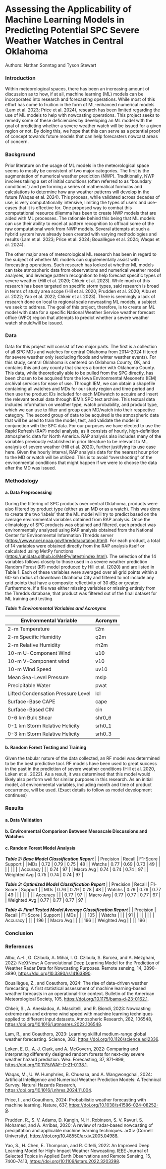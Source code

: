 # Assessing the Applicability of Machine Learning Models in Predicting Potential SPC Severe Weather Watches in Central Oklahoma

Authors: Nathan Sonntag and Tyson Stewart

### Introduction

Within meteorological spaces, there has been an increasing amount of discussion as to how, if at all, machine learning (ML) models can be incorporated into research and forecasting operations. While most of this effort has come to fruition in the form of ML-enhanced numerical models (Lam et al. 2023; Price et al. 2024), research has been limited regarding the use of ML models to help with nowcasting operations. This project seeks to remedy some of these deficiencies by developing an ML model with the goal of predicting whether a severe weather watch will be issued for a given region or not. By doing this, we hope that this can serve as a potential proof of concept towards future models that can help forecasters nowcast areas of concern.

### Background

Prior literature on the usage of ML models in the meteorological space seems to mostly be consistent of two major categories. The first is the augmentation of numerical weather prediction (NWP). Traditionally, NWP involves taking a set of initial conditions (often referred to as “boundary conditions”) and performing a series of mathematical formulas and calculations to determine how any weather patterns will develop in the future (Waqas et al. 2024). This process, while validated across decades of use, is very computationally intensive, limiting the types of users and use-cases that it is effective for. One proposed way to combat this computational resource dilemma has been to create NWP models that are aided with ML processes. The rationale behind this being that ML models can use their ability to excel at pattern recognition to offload some of the raw computational work from NWP models. Several attempts at such a hybrid system have already been created with varying methodologies and results (Lam et al. 2023; Price et al. 2024; Bouallègue et al. 2024; Waqas et al. 2024).

The other major area of meteorological ML research has been in regard to the subject of whether ML models can supplementally assist with forecasting operations. Such research has looked at whether ML models can take atmospheric data from observations and numerical weather model analyses, and leverage pattern recognition to help forecast specific types of severe weather (Hill et al. 2020; Chkeir et al. 2023). While much of this research has been targeted on specific storm types, said research is broad in terms of study area scope (Hill et al. 2020; Prudden et al. 2020; Albu et al. 2022; Yao et al. 2022; Chkeir et al. 2023). There is seemingly a lack of research done on local to regional scale nowcasting ML models, a subject we seek to address. The goal of this project, therefore, is to create an ML model with data for a specific National Weather Service weather forecast office (WFO) region that attempts to predict whether a severe weather watch should/will be issued.

### Data

Data for this project will consist of two major parts. The first is a collection of all SPC MDs and watches for central Oklahoma from 2014-2024 filtered for severe weather only (excluding floods and winter weather events). For this study, central Oklahoma is centered on Oklahoma County, OK, and contains this and any county that shares a border with Oklahoma County. This data, while theoretically able to be pulled from the SPC directly, has been chosen to be acquired from the Iowa Environmental Mesonet’s (IEM) archival services for ease of use. Through IEM, we can obtain a shapefile containing all watches and MDs for our study region and time period and then use the product IDs included for each MD/watch to acquire and insert the relevant textual data through IEM’s SPC text archive. This textual data includes information on weather type, watch probability, and product type, which we can use to filter and group each MD/watch into their respective category.
The second group of data to be acquired is the atmospheric data that will be used to train the model, test, and validate the model in conjunction with the SPC data. For our purposes we have elected to use the Rapid Refresh (RAP) model analysis, as it consists of hourly, high-definition atmospheric data for North America. RAP analysis also includes many of the variables previously established in prior literature to be relevant to ML analysis of severe weather (Hill et al. 2020), further justifying its use case here. Given the hourly interval, RAP analysis data for the nearest hour prior to the MD or watch will be utilized. This is to avoid “overshooting” of the environmental conditions that might happen if we were to choose the data after the MD was issued.


### Methodology
#### a. Data Preprocessing

During the filtering of SPC products over central Oklahoma, products were also filtered by product type (either as an MD or as a watch). This was done to create the two ‘labels’ that the ML model will try to predict based on the average environmental variables obtained from RAP analysis. Once the climatology of SPC products was obtained and filtered, each product was environmentally analyzed using RAP analysis obtained from the National Center for Environmental Information Thredds server (https://www.ncei.noaa.gov/thredds/catalog.html). For each product, a total of 14 variables were obtained directly from the RAP analysis itself or calculated using MetPy functions (https://unidata.github.io/MetPy/latest/index.html). The selection of the 14 variables follows closely to those used in a severe weather prediction Random Forest (RF) model produced by Hill et al. (2020) and are listed in Table 1. Each of these variables were averaged over all grid points within a 60-km radius of downtown Oklahoma City and filtered to not include any grid points that have a composite reflectivity of 30 dBz or greater. Furthermore, if a file was either missing variables or missing entirely from the Thredds database, that product was filtered out of the final dataset for ML training and testing. 

***Table 1: Environmental Variables and Acronyms***

| Environmental Variable                     | Acronym       |
|--------------------------------------------|---------------|
|     2-m Temperature                        |     t2m       |
|     2-m Specific Humidity                  |     q2m       |
|     2-m Relative Humidity                  |     rh2m      |
|     10-m U-Component Wind                  |     u10       |
|     10-m V-Component wind                  |     v10       |
|     10-m Wind Speed                        |     uv10      |
|     Mean Sea-Level Pressure                |     mslp      |
|     Precipitable Water                     |     pwat      |
|     Lifted Condensation Pressure Level     |     lcl       |
|     Surface-Base CAPE                      |     cape      |
|     Surface-Based CIN                      |     cin       |
|     0-6 km Bulk Shear                      |     shr0_6    |
|     0-1 km Storm Relative Helicity         |     srh0_1    |
|     0-3 km Storm Relative Helicity         |     srh0_3    |

#### b.	Random Forest Testing and Training

Given the tabular nature of the data collected, an RF model was determined to be the best predictive tool. RF models have been used to great success in the past in the prediction of severe weather conditions (Hill et al. 2020, Loken et al. 2022). As a result, it was determined that this model would likely also perform well for similar purposes in this research. As an initial model, all environmental variables, including month and time of product occurrence, will be used. (Exact details to follow as model development continues)

### Results
#### a. Data Validation

#### b. Environmental Comparison Between Mesoscale Discussions and Watches

#### c. Random Forest Model Analysis

***Table 2: Base Model Classification Report***
|              | Precision | Recall    | F1-Score  | Support   |
| MDs          | 0.72      | 0.79      | 0.75      | 48        |
| Watchs       | 0.77      | 0.69      | 0.73      | 49        |
|              |           |           |           |           |
| Accuracy     |           |           | 0.74      | 97        |
| Macro Avg    | 0.74      | 0.74      | 0.74      | 97        |
| Weighted Avg | 0.75      | 0.74      | 0.74      | 97        |


***Table 3: Optimized Model Classification Report***
|              | Precision | Recall    | F1-Score  | Support   |
| MDs          | 0.76      | 0.79      | 0.78      | 48        |
| Watchs       | 0.79      | 0.76      | 0.77      | 49        |
|              |           |           |           |           |
| Accuracy     |           |           | 0.77      | 97        |
| Macro Avg    | 0.77      | 0.77      | 0.77      | 97        |
| Weighted Avg | 0.77      | 0.77      | 0.77      | 97        |


***Table 4: Final Tested Model Average Classification Report***
|              | Precision | Recall    | F1-Score  | Support   |
| MDs          |           |           |           | 105       |
| Watchs       |           |           |           | 91        |
|              |           |           |           |           |
| Accuracy     |           |           |           | 196       |
| Macro Avg    |           |           |           | 196       |
| Weighted Avg |           |           |           | 196       |

### Conclusion



### References
Albu, A.-I., G. Czibula, A. Mihai, I. G. Czibula, S. Burcea, and A. Mezghani, 2022: NeXtNow: A Convolutional Deep Learning Model for the Prediction of Weather Radar Data for Nowcasting Purposes. Remote sensing, 14, 3890–3890, https://doi.org/10.3390/rs14163890.

Bouallègue, Z., and Coauthors, 2024: The rise of data-driven weather forecasting: A first statistical assessment of machine learning-based weather forecasts in an operational-like context. Bulletin of the American Meteorological Society, 105, https://doi.org/10.1175/bams-d-23-0162.1.

Chkeir, S., A. Anesiadou, A. Mascitelli, and R. Biondi, 2023: Nowcasting extreme rain and extreme wind speed with machine learning techniques applied to different input datasets. Atmospheric Research, 282, 106548, https://doi.org/10.1016/j.atmosres.2022.106548.

Lam, R., and Coauthors, 2023: Learning skillful medium-range global weather forecasting. Science, 382, https://doi.org/10.1126/science.adi2336.

Loken, E. D., A. J. Clark, and A. McGovern, 2022: Comparing and interpreting differently designed random forests for next-day severe weather hazard prediction. Wea. Forecasting, 37, 871–899, https://doi.org/10.1175/WAF-D-21-0138.1.

Waqas, M., U. W. Humphries, B. Chueasa, and A. Wangwongchai, 2024: Artificial Intelligence and Numerical Weather Prediction Models: A Technical Survey. Natural Hazards Research, https://doi.org/10.1016/j.nhres.2024.11.004.

Price, I., and Coauthors, 2024: Probabilistic weather forecasting with machine learning. Nature, 637, https://doi.org/10.1038/s41586-024-08252-9.

Prudden, R., S. V. Adams, D. Kangin, N. H. Robinson, S. V. Ravuri, S. Mohamed, and A. Arribas, 2020: A review of radar-based nowcasting of precipitation and applicable machine learning techniques. arXiv (Cornell University), https://doi.org/10.48550/arxiv.2005.04988.

Yao, S., H. Chen, E. Thompson, and R. Cifelli, 2022: An Improved Deep Learning Model for High-Impact Weather Nowcasting. IEEE Journal of Selected Topics in Applied Earth Observations and Remote Sensing, 15, 7400–7413, https://doi.org/10.1109/jstars.2022.3203398.
